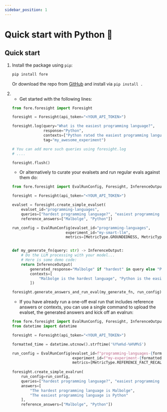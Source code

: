 ```yaml
---
sidebar_position: 1
---
```

# Quick start with Python 🐍

## Quick start
1.  Install the package using `pip`:
    ```bash
    pip install fore
    ```
    Or download the repo from [GitHub](https://github.com/foreai-co/fore/) and install via `pip install .`

2.
    - Get started with the following lines:
    ```python
    from fore.foresight import Foresight

    foresight = Foresight(api_token="<YOUR_API_TOKEN>")

    foresight.log(query="What is the easiest programming language?",
                  response="Python",
                  contexts=["Python rated the easiest programming language"],
                  tag="my_awesome_experiment")
    
    # You can add more such queries using foresight.log
    # ....

    foresight.flush()
    ```

    - Or alternatively to curate your evalsets and run regular evals against them do:
    ```python
    from fore.foresight import EvalRunConfig, Foresight, InferenceOutput, MetricType

    foresight = Foresight(api_token="<YOUR_API_TOKEN>")

    evalset = foresight.create_simple_evalset(
        evalset_id="programming-languages",
        queries=["hardest programming language?", "easiest programming language?"],
        reference_answers=["Malbolge", "Python"])

    run_config = EvalRunConfig(evalset_id="programming-languages",
                            experiment_id="my-smart-llm",
                            metrics=[MetricType.GROUNDEDNESS, MetricType.REFERENCE_FACT_RECALL])


    def my_generate_fn(query: str) -> InferenceOutput:
        # Do the LLM processing with your model...
        # Here is some demo code:
        return InferenceOutput(
            generated_response="Malbolge" if "hardest" in query else "Python",
            contexts=[
                "Malbolge is the hardest language", "Python is the easiest language"
            ])

    foresight.generate_answers_and_run_eval(my_generate_fn, run_config)
    ```

    - If you have already run a one-off eval run that includes reference answers or
    contexts, you can use a single command to upload the evalset, the generated answers
    and kick off an evalrun:
    ```python
    from fore.foresight import EvalRunConfig, Foresight, InferenceOutput, MetricType
    from datetime import datetime

    foresight = Foresight(api_token="<YOUR_API_TOKEN>")

    formatted_time = datetime.utcnow().strftime('%Y%m%d-%H%M%S')

    run_config = EvalRunConfig(evalset_id=f"programming-languages-{formatted_time}",
                               experiment_id=f"my-experiment-{formatted_time}",
                               metrics=[MetricType.REFERENCE_FACT_RECALL])
        
    foresight.create_simple_evalrun(
        run_config=run_config,
        queries=["hardest programming language?", "easiest programming language?"],
        answers=[
            "The hardest programming language is Malbolge",
            "The easiest programming language is Python"
        ],
        reference_answers=["Malbolge", "Python"])
    ```